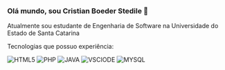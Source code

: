 ### Olá mundo, sou Cristian Boeder Stedile 👋

Atualmente sou estudante de Engenharia de Software na Universidade do Estado de Santa Catarina

Tecnologias que possuo experiência:


![HTML5](https://img.shields.io/badge/HTML5-E34F26?style=for-the-badge&logo=html5&logoColor=white)
![PHP](https://img.shields.io/badge/php-%23777BB4.svg?style=for-the-badge&logo=php&logoColor=white)
![JAVA](https://img.shields.io/badge/Java-ED8B00?style=for-the-badge&logo=openjdk&logoColor=white)
![VSCIODE](https://img.shields.io/badge/Visual_Studio_Code-0078D4?style=for-the-badge&logo=visual%20studio%20code&logoColor=white)
![MYSQL](https://img.shields.io/badge/MySQL-005C84?style=for-the-badge&logo=mysql&logoColor=white)
